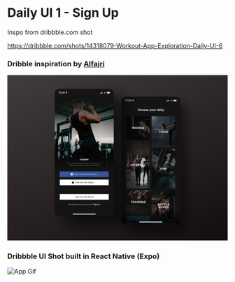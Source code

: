 # Daily UI 1 - Sign Up

Inspo from dribbble.com shot 

https://dribbble.com/shots/14318079-Workout-App-Exploration-Daily-UI-6

### Dribble inspiration by [Alfajri](https://dribbble.com/Alfajri)

![Dribble Inspo](./assets/dribble.jpg)


### Dribbble UI Shot built in React Native (Expo)

![App Gif](./assets/app.gif)
